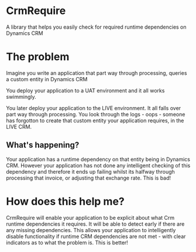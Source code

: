CrmRequire
==========

A library that helps you easily check for required runtime dependencies on Dynamics CRM


# The problem
Imagine you write an application that part way through processing, queries a custom entity in Dynamics CRM 

You deploy your application to a UAT environment and it all works swimmingly.

You later deploy your application to the LIVE environment. It all falls over part way through processing. You look through the logs - oops - someone has forgotton to create that custom entity your application requires, in the LIVE CRM.

## What's happening?
Your application has a runtime dependency on that entity being in Dynamics CRM. However your application has not done any intelligent checking of this dependency and therefore it ends up failing whilst its halfway through processing that invoice, or adjusting that exchange rate. This is bad!

# How does this help me?
CrmRequire will enable your application to be explicit about what Crm runtime dependencies it requires. It will be able to detect early if there are any missing dependencies. This allows your application to intelligently disable functionality if runtime CRM dependencies are not met - with clear indicators as to what the problem is. This is better!
